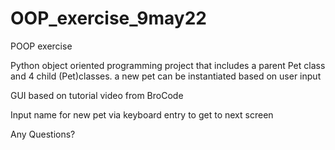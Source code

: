 # OOP_exercise_9may22
POOP exercise

Python object oriented programming project that includes a parent Pet class and 4 child (Pet)classes.
a new pet can be instantiated based on user input

GUI based on tutorial video from BroCode

Input name for new pet via keyboard entry to get to next screen

Any Questions?

